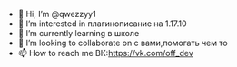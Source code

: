 - 👋 Hi, I’m @qwezzyy1
- 👀 I’m interested in плагинописание на 1.17.10
- 🌱 I’m currently learning в школе
- 💞️ I’m looking to collaborate on с вами,помогать чем то
- 📫 How to reach me ВК:https://vk.com/off_dev 

<!---
qwezzyy1/qwezzyy1 is a ✨ special ✨ repository because its `README.md` (this file) appears on your GitHub profile.
You can click the Preview link to take a look at your changes.
--->
